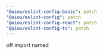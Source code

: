 ```yaml
---
"@aiou/eslint-config-basic": patch
"@aiou/eslint-config": patch
"@aiou/eslint-config-react": patch
"@aiou/eslint-config-ts": patch
---
```


off import named
